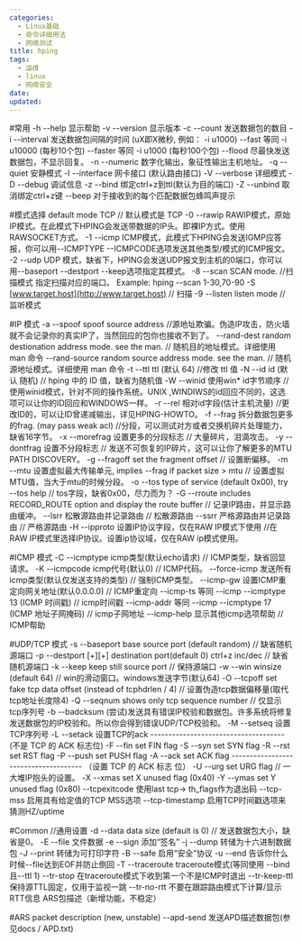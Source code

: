 ```yaml
---
categories:
  - Linux基础
  - 命令详细用法
  - 网络测试
title: hping
tags:
  - 运维
  - linux
  - 网络安全
date:
updated:
---
```


#常用 -h --help 显示帮助 -v --version 显示版本 -c --count 发送数据包的数目 -i --interval 发送数据包间隔的时间 (uX即X微秒, 例如： -i u1000) --fast 等同 -i u10000 (每秒10个包) --faster 等同 -i u1000 (每秒100个包) --flood 尽最快发送数据包，不显示回复。 -n --numeric 数字化输出，象征性输出主机地址。 -q --quiet 安静模式 -I --interface 网卡接口 (默认路由接口) -V --verbose 详细模式 -D --debug 调试信息 -z --bind 绑定ctrl+z到ttl(默认为目的端口) -Z --unbind 取消绑定ctrl+z键 --beep 对于接收到的每个匹配数据包蜂鸣声提示

#模式选择 default mode TCP // 默认模式是 TCP -0 --rawip RAWIP模式，原始IP模式。在此模式下HPING会发送带数据的IP头。即裸IP方式。使用RAWSOCKET方式。 -1 --icmp ICMP模式，此模式下HPING会发送IGMP应答报，你可以用--ICMPTYPE --ICMPCODE选项发送其他类型/模式的ICMP报文。 -2 --udp UDP 模式，缺省下，HPING会发送UDP报文到主机的0端口，你可以用--baseport --destport --keep选项指定其模式。 -8 --scan SCAN mode. //扫描模式 指定扫描对应的端口。 Example: hping --scan 1-30,70-90 -S [www.target.host](http://www.target.host) // 扫描 -9 --listen listen mode // 监听模式

#IP 模式 -a --spoof spoof source address //源地址欺骗。伪造IP攻击，防火墙就不会记录你的真实IP了，当然回应的包你也接收不到了。 --rand-dest random destionation address mode. see the man. // 随机目的地址模式。详细使用 man 命令 --rand-source random source address mode. see the man. // 随机源地址模式。详细使用 man 命令 -t --ttl ttl (默认 64) //修改 ttl 值 -N --id id (默认 随机) // hping 中的 ID 值，缺省为随机值 -W --winid 使用win* id字节顺序 //使用winid模式，针对不同的操作系统。UNIX ,WINDIWS的id回应不同的，这选项可以让你的ID回应和WINDOWS一样。 -r --rel 相对id字段(估计主机流量) //更改ID的，可以让ID曾递减输出，详见HPING-HOWTO。 -f --frag 拆分数据包更多的frag. (may pass weak acl) //分段，可以测试对方或者交换机碎片处理能力，缺省16字节。 -x --morefrag 设置更多的分段标志 // 大量碎片，泪滴攻击。 -y --dontfrag 设置不分段标志 // 发送不可恢复的IP碎片，这可以让你了解更多的MTU PATH DISCOVERY。 -g --fragoff set the fragment offset // 设置断偏移。 -m --mtu 设置虚拟最大传输单元, implies --frag if packet size > mtu // 设置虚拟MTU值，当大于mtu的时候分段。 -o --tos type of service (default 0x00), try --tos help // tos字段，缺省0x00，尽力而为？ -G --rroute includes RECORD_ROUTE option and display the route buffer // 记录IP路由，并显示路由缓冲。 --lsrr 松散源路由并记录路由 // 松散源路由 --ssrr 严格源路由并记录路由 // 严格源路由 -H --ipproto 设置IP协议字段，仅在RAW IP模式下使用 //在RAW IP模式里选择IP协议。设置ip协议域，仅在RAW ip模式使用。

#ICMP 模式 -C --icmptype icmp类型(默认echo请求) // ICMP类型，缺省回显请求。 -K --icmpcode icmp代号(默认0) // ICMP代码。 --force-icmp 发送所有icmp类型(默认仅发送支持的类型) // 强制ICMP类型。 --icmp-gw 设置ICMP重定向网关地址(默认0.0.0.0) // ICMP重定向 --icmp-ts 等同 --icmp --icmptype 13 (ICMP 时间戳) // icmp时间戳 --icmp-addr 等同 --icmp --icmptype 17 (ICMP 地址子网掩码) // icmp子网地址 --icmp-help 显示其他icmp选项帮助 // ICMP帮助

#UDP/TCP 模式 -s --baseport base source port (default random) // 缺省随机源端口 -p --destport [+][+] destination port(default 0) ctrl+z inc/dec // 缺省随机源端口 -k --keep keep still source port // 保持源端口 -w --win winsize (default 64) // win的滑动窗口。windows发送字节(默认64) -O --tcpoff set fake tcp data offset (instead of tcphdrlen / 4) // 设置伪造tcp数据偏移量(取代tcp地址长度除4) -Q --seqnum shows only tcp sequence number // 仅显示tcp序列号 -b --badcksum (尝试)发送具有错误IP校验和数据包。许多系统将修复发送数据包的IP校验和。所以你会得到错误UDP/TCP校验和。 -M --setseq 设置TCP序列号 -L --setack 设置TCP的ack ------------------------------------- (不是 TCP 的 ACK 标志位) -F --fin set FIN flag -S --syn set SYN flag -R --rst set RST flag -P --push set PUSH flag -A --ack set ACK flag ------------------------------------- （设置 TCP 的 ACK 标志 位） -U --urg set URG flag // 一大堆IP抱头的设置。 -X --xmas set X unused flag (0x40) -Y --ymas set Y unused flag (0x80) --tcpexitcode 使用last tcp-> th_flags作为退出码 --tcp-mss 启用具有给定值的TCP MSS选项 --tcp-timestamp 启用TCP时间戳选项来猜测HZ/uptime

#Common //通用设置 -d --data data size (default is 0) // 发送数据包大小，缺省是0。 -E --file 文件数据 -e --sign 添加“签名” -j --dump 转储为十六进制数据包 -J --print 转储为可打印字符 -B --safe 启用“安全”协议 -u --end 告诉你什么时候--file达到EOF并防止倒回 -T --traceroute traceroute模式(等同使用 --bind 且--ttl 1) --tr-stop 在traceroute模式下收到第一个不是ICMP时退出 --tr-keep-ttl 保持源TTL固定，仅用于监视一跳 --tr-no-rtt 不要在跟踪路由模式下计算/显示RTT信息 ARS包描述（新增功能，不稳定）

#ARS packet description (new, unstable) --apd-send 发送APD描述数据包(参见docs / APD.txt)